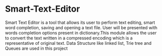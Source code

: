 # Smart-Text-Editor
Smart Text Editor is a tool that allows its user to perform text editing, smart word completion, saving and opening a text file. User will be presented with words completion options present in dictionary.This module allows the user to convert the text written in a compressed encoding which is a representative of original text.
Data Structure like linked list, Trie tree and Queues are used in this project
